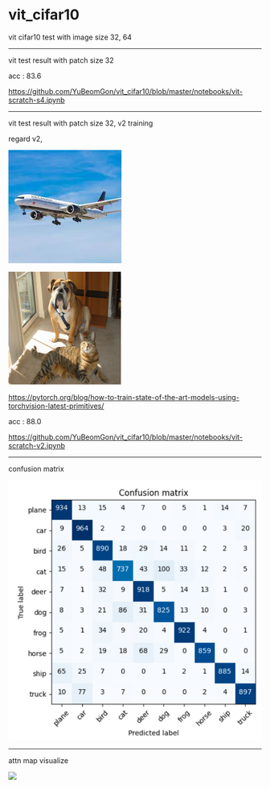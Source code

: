 # vit_cifar10
vit cifar10 test with image size 32, 64

****

vit test result with patch size 32

acc : 83.6

https://github.com/YuBeomGon/vit_cifar10/blob/master/notebooks/vit-scratch-s4.ipynb

****

vit test result with patch size 32, v2 training

regard v2, 

![new training method](example/plane.jpeg)

![Figure 1 from paper](example/dog_cat.png)


https://pytorch.org/blog/how-to-train-state-of-the-art-models-using-torchvision-latest-primitives/

acc : 88.0

https://github.com/YuBeomGon/vit_cifar10/blob/master/notebooks/vit-scratch-v2.ipynb

****

confusion matrix

![](example/cifar_confusion_mat.png)


****

attn map visualize

![](example/attn_map_plane.png.png)





